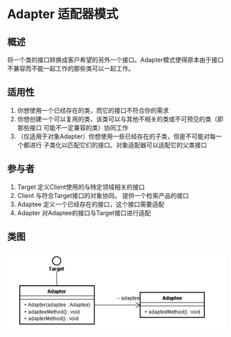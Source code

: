 
# Adapter 适配器模式

## 概述
将一个类的接口转换成客户希望的另外一个接口。Adapter模式使得原本由于接口不兼容而不能一起工作的那些类可以一起工作。

## 适用性
1. 你想使用一个已经存在的类，而它的接口不符合你的需求
2. 你想创建一个可以复用的类，该类可以与其他不相关的类或不可预见的类（即那些接口 可能不一定兼容的类）协同工作
3. （仅适用于对象Adapter）你想使用一些已经存在的子类，但是不可能对每一个都进行 子类化以匹配它们的接口。对象适配器可以适配它的父类接口

## 参与者
1. Target 定义Client使用的与特定领域相关的接口
2. Client 与符合Target接口的对象协同。 提供一个检索产品的接口
3. Adaptee 定义一个已经存在的接口，这个接口需要适配
4. Adapter 对Adaptee的接口与Target接口进行适配


## 类图
![](./images/Adapter.png)  

